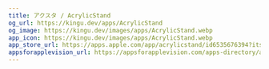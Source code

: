 ```yaml
---
title: アクスタ / AcrylicStand
og_url: https://kingu.dev/apps/AcrylicStand
og_image: https://kingu.dev/images/apps/AcrylicStand.webp
app_icon: https://kingu.dev/images/apps/AcrylicStand.webp
app_store_url: https://apps.apple.com/app/acrylicstand/id6535676394?itsct=apps_box_link&itscg=30200
appsforapplevision_url: https://appsforapplevision.com/apps-directory/acrylicstand
---
```

